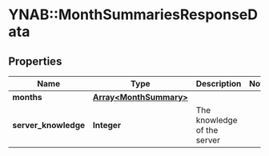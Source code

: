# YNAB::MonthSummariesResponseData

## Properties

| Name | Type | Description | Notes |
| ---- | ---- | ----------- | ----- |
| **months** | [**Array&lt;MonthSummary&gt;**](MonthSummary.md) |  |  |
| **server_knowledge** | **Integer** | The knowledge of the server |  |

